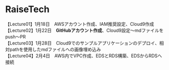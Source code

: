# RaiseTech
【Lecture01】1月18日　AWSアカウント作成、IAM推奨設定、Cloud9作成  
【Lecture02】1月22日　**GitHubアカウント作成**、Cloud9設定～mdファイルをpush～PR  
【Lecture03】1月28日　Cloud9でのサンプルアプリケーションのデプロイ、相対pathを使用したmdファイルへの画像埋め込み  
【Lecture04】2月4日　AWS内でVPC作成、EDSとRDS構築、EDSからRDSへ接続  
